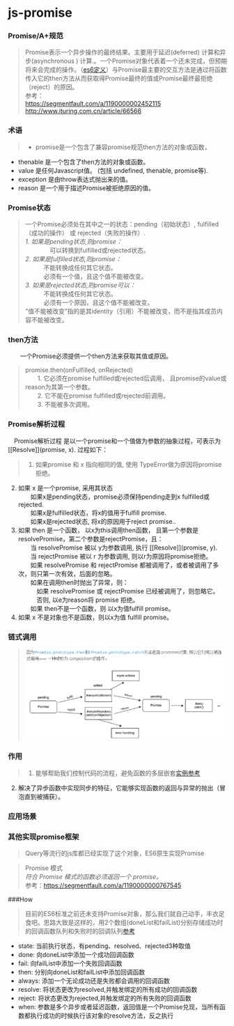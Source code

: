 # js-promise

### Promise/A+规范
> Promise表示一个异步操作的最终结果。主要用于延迟(deferred) 计算和异步(asynchronous ) 计算.。一个Promise对象代表着一个还未完成，但预期将来会完成的操作。（[es6定义][2]）与Promise最主要的交互方法是通过将函数传入它的then方法从而获取得Promise最终的值或Promise最终最拒绝（reject）的原因。  
参考：  
https://segmentfault.com/a/1190000002452115  
http://www.ituring.com.cn/article/66566  


### 术语
> * promise是一个包含了兼容promise规范then方法的对象或函数，
* thenable 是一个包含了then方法的对象或函数。
* value 是任何Javascript值。 (包括 undefined, thenable, promise等).
* exception 是由throw表达式抛出来的值。
* reason 是一个用于描述Promise被拒绝原因的值。

###  Promise状态
> 一个Promise必须处在其中之一的状态：pending（初始状态）, fulfilled（成功的操作） 或 rejected（失败的操作）.  
  *1. 如果是pending状态,则promise：*  
　　　　可以转换到fulfilled或rejected状态。  
  *2. 如果是fulfilled状态,则promise：*  
    　　　不能转换成任何其它状态。  
    　　　必须有一个值，且这个值不能被改变。  
  *3. 如果是rejected状态,则promise可以：*  
    　　　不能转换成任何其它状态。  
    　　　必须有一个原因，且这个值不能被改变。  
”值不能被改变”指的是其identity（引用）不能被改变，而不是指其成员内容不能被改变。

### then方法
　　一个Promise必须提供一个then方法来获取其值或原因。
> promise.then(onFulfilled, onRejected)  
　　1. 它必须在promise fulfilled或rejected后调用， 且promise的value或reason为其第一个参数。  
　　2. 它不能在promise fulfilled或rejected前调用。  
　　3. 不能被多次调用。  

### Promise解析过程 
　Promise解析过程 是以一个promise和一个值做为参数的抽象过程，可表示为[[Resolve]](promise, x). 过程如下：
> 1. 如果promise 和 x 指向相同的值, 使用 TypeError做为原因将promise拒绝。
2. 如果 x 是一个promise, 采用其状态  
　　如果x是pending状态，promise必须保持pending走到x fulfilled或rejected.  
　　如果x是fulfilled状态，将x的值用于fulfill promise.  
　　如果x是rejected状态, 将x的原因用于reject promise..  
3. 如果 then 是一个函数， 以x为this调用then函数， 且第一个参数是resolvePromise，第二个参数是rejectPromise，且：  
　　当 resolvePromise 被以 y为参数调用, 执行 [[Resolve]](promise, y).  
　　当 rejectPromise 被以 r 为参数调用, 则以r为原因将promise拒绝。  
　　如果 resolvePromise 和 rejectPromise 都被调用了，或者被调用了多次，则只第一次有效，后面的忽略。  
　　如果在调用then时抛出了异常，则：  
　　　如果 resolvePromise 或 rejectPromise 已经被调用了，则忽略它。  
　　　否则, 以e为reason将 promise 拒绝。  
　　如果 then不是一个函数，则 以x为值fulfill promise。  
4. 如果 x 不是对象也不是函数，则以x为值 fulfill promise。  

### 链式调用
> ![promise 链式调用][3]

### 作用
> 1. 能够帮助我们控制代码的流程，避免函数的多层嵌套[实例参考][1]
2. 解决了异步函数中实现同步的特征，它能够实现函数的返回与异常的抛出（冒泡直到被捕获）。

### 应用场景




  
### 其他实现promise框架
> Query等流行的js库都已经实现了这个对象，ES6原生实现Promise



 >Promise 模式  
   *符合 Promise 模式的函数必须返回一个 promise。*  
   参考：https://segmentfault.com/a/1190000000767545

###How
>目前的ES6标准之前还未支持Promise对象，那么我们就自己动手，丰衣足食吧。思路大致是这样的，用2个数组(doneList和failList)分别存储成功时的回调函数队列和失败时的回调队列[参考][1]
* state: 当前执行状态，有pending、resolved、rejected3种取值
* done: 向doneList中添加一个成功回调函数
* fail: 向failList中添加一个失败回调函数
* then: 分别向doneList和failList中添加回调函数
* always: 添加一个无论成功还是失败都会调用的回调函数
* resolve: 将状态更改为resolved,并触发绑定的所有成功的回调函数
* reject: 将状态更改为rejected,并触发绑定的所有失败的回调函数
* when: 参数是多个异步或者延迟函数，返回值是一个Promise兑现，当所有函数都执行成功的时候执行该对象的resolve方法，反之执行



[1]: https://segmentfault.com/a/1190000000684654#articleHeader1
[2]: https://developer.mozilla.org/zh-CN/docs/Web/JavaScript/Reference/Global_Objects/Promise
[3]: https://github.com/lm-JS/js-promise/blob/master/kk.png
